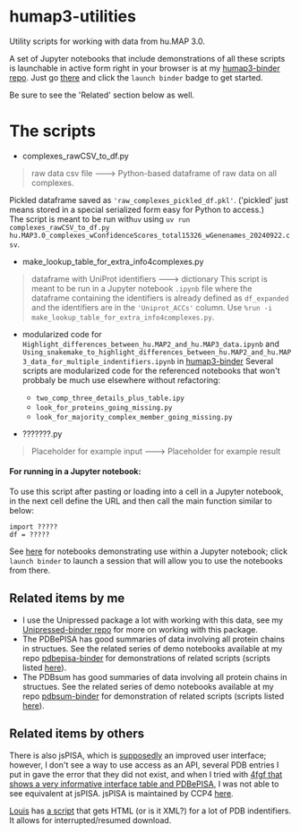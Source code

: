 # humap3-utilities

Utility scripts for working with data from hu.MAP 3.0.

A set of Jupyter notebooks that include demonstrations of all these scripts is launchable in active form right in your browser is at my [humap3-binder repo](https://github.com/fomightez/humap3-binder). Just go [there](https://github.com/fomightez/pdbepisa-binder) and click the `launch binder` badge to get started.

Be sure to see the 'Related' section below as well.


# The scripts

* complexes_rawCSV_to_df.py
> raw data csv file ---> Python-based dataframe of raw data on all complexes.

   Pickled dataframe saved as `'raw_complexes_pickled_df.pkl'`. ('pickled' just means stored in a special serialized form easy for Python to access.)  
   The script is meant to be run with`uv` using  `uv run complexes_rawCSV_to_df.py hu.MAP3.0_complexes_wConfidenceScores_total15326_wGenenames_20240922.csv`.

* make_lookup_table_for_extra_info4complexes.py
> dataframe with UniProt identifiers  ---> dictionary
This script is meant to be run in a Jupyter notebook `.ipynb` file where the dataframe containing the identifiers is already defined as `df_expanded` and the identifiers are in the `'Uniprot_ACCs'` column. Use `%run -i make_lookup_table_for_extra_info4complexes.py`.

* modularized code for `Highlight_differences_between_hu.MAP2_and_hu.MAP3_data.ipynb` and `Using_snakemake_to_highlight_differences_between_hu.MAP2_and_hu.MAP3_data_for_multiple_indentifiers.ipynb` in [humap3-binder](https://github.com/fomightez/humap3-binder)
Several scripts are modularized code for the referenced notebooks that won't probbaly be much use elsewhere without refactoring:
   - `two_comp_three_details_plus_table.ipy`
   - `look_for_proteins_going_missing.py`
   - `look_for_majority_complex_member_going_missing.py`

* ???????.py
> Placeholder for example input ---> Placeholder for example result


#### For running in a Jupyter notebook:

To use this script after pasting or loading into a cell in a Jupyter notebook, in the next cell define the URL and then call the main function similar to below:
```
import ?????
df = ?????
```
See [here](https://github.com/fomightez/humap3-binder) for notebooks demonstrating use within a Jupyter notebook; click `launch binder` to launch a session that will allow you to use the notebooks from there.


Related items by me
-------------------
- I use the Unipressed package a lot with working with this data, see my [Unipressed-binder repo](https://github.com/fomightez/Unipressed-binder) for more on working with this package.
- The PDBePISA has good summaries of data involving all protein chains in structues. See the related series of demo notebooks available at my repo [pdbepisa-binder](https://github.com/fomightez/pdbepisa-binder) for demonstrations of related scripts (scripts listed [here](https://github.com/fomightez/structurework/tree/master/pdbepisa-utilities)).
- The PDBsum has good summaries of data involving all protein chains in structues. See the related series of demo notebooks available at my repo [pdbsum-binder](https://github.com/fomightez/pdbsum-binder) for demonstration of related scripts (scripts listed [here](https://github.com/fomightez/structurework/tree/master/pdbsum-utilities)).

## Related items by others

There is also jsPISA, which is [supposedly](https://pubmed.ncbi.nlm.nih.gov/25908787/) an improved user interface; however, I don't see a way to use access as an API, several PDB entries I put in gave the error that they did not exist, and when I tried with [4fgf that shows a very informative interface table and PDBePISA](http://www.ebi.ac.uk/pdbe/pisa/cgi-bin/piserver?qi=4fgf), I was not able to see equivalent at jsPISA. jsPISA is maintained by CCP4 [here](http://www.ccp4.ac.uk/pisa).

[Louis](https://www.biostars.org/u/9020/) has [a script](https://gist.github.com/lmmx/91515d38a1fc0644268f#file-getxml-py) that gets HTML (or is it XML?) for a lot of PDB indentifiers. It allows for interrupted/resumed download.
